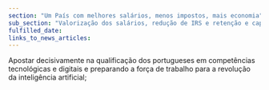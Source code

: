 ```yaml
---
section: "Um País com melhores salários, menos impostos, mais economia"
sub_section: "Valorização dos salários, redução de IRS e retenção e captação de talento"
fulfilled_date:
links_to_news_articles:
---
```


Apostar decisivamente na qualificação dos portugueses em competências tecnológicas e digitais e preparando a força de trabalho para a revolução da inteligência artificial;